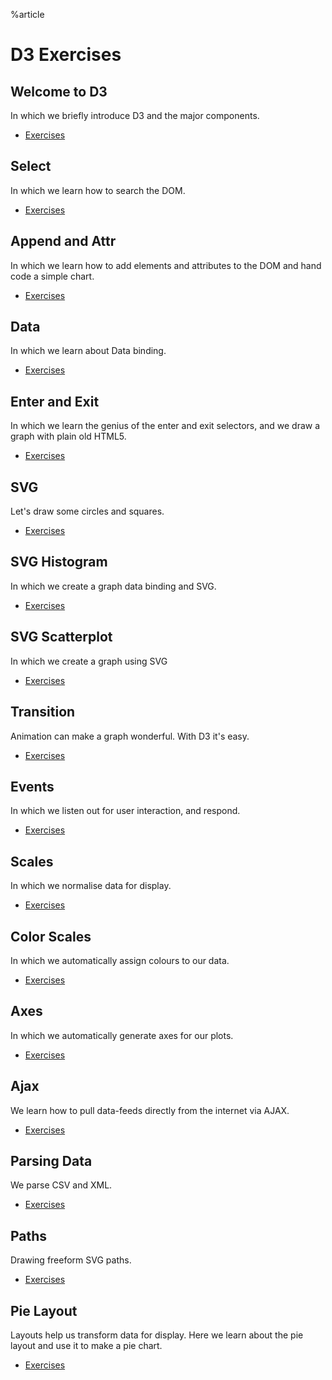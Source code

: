 %article


# D3 Exercises


## Welcome to D3

In which we briefly introduce D3 and the major components.

* [Exercises](/courses/d3/intro/)




## Select

In which we learn how to search the DOM.

* [Exercises](/courses/d3/select/)



## Append and Attr

In which we learn how to add elements and attributes to the DOM and hand code a simple chart.

* [Exercises](/courses/d3/append/)



## Data

In which we learn about Data binding.

* [Exercises](/courses/d3/data/)


## Enter and Exit

In which we learn the genius of the enter and exit selectors, and we draw a graph with plain old HTML5.

* [Exercises](/courses/d3/enter-and-exit/)


## SVG

Let's draw some circles and squares.

* [Exercises](/courses/d3/svg/)


## SVG Histogram

In which we create a graph data binding and SVG.

* [Exercises](/courses/d3/histogram/)


## SVG Scatterplot

In which we create a graph using SVG

* [Exercises](/courses/d3/scatterplot/)


## Transition

Animation can make a graph wonderful. With D3 it's easy.

* [Exercises](/courses/d3/transition/)



## Events

In which we listen out for user interaction, and respond.

* [Exercises](/courses/d3/events/)



## Scales

In which we normalise data for display.

* [Exercises](/courses/d3/scales/)


## Color Scales

In which we automatically assign colours to our data.

* [Exercises](/courses/d3/color/)


## Axes

In which we automatically generate axes for our plots.

* [Exercises](/courses/d3/axes/)


## Ajax

We learn how to pull data-feeds directly from the internet via AJAX.

* [Exercises](/courses/d3/ajax/)


## Parsing Data

We parse CSV and XML.

* [Exercises](/courses/d3/parsing/)


## Paths

Drawing freeform SVG paths.

* [Exercises](/courses/d3/paths/)


## Pie Layout

Layouts help us transform data for display. Here we learn about the pie layout and use it to make a pie chart.

* [Exercises](/courses/d3/pie-layout/)


